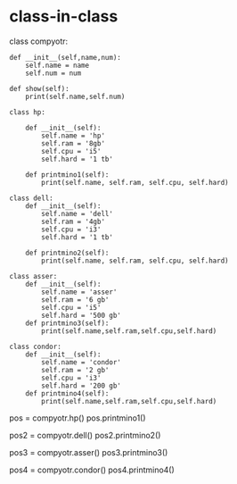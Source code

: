 # class-in-class

class compyotr:

    def __init__(self,name,num):
        self.name = name
        self.num = num

    def show(self):
        print(self.name,self.num)

    class hp:

        def __init__(self):
            self.name = 'hp'
            self.ram = '8gb'
            self.cpu = 'i5'
            self.hard = '1 tb'

        def printmino1(self):
            print(self.name, self.ram, self.cpu, self.hard)

    class dell:
        def __init__(self):
            self.name = 'dell'
            self.ram = '4gb'
            self.cpu = 'i3'
            self.hard = '1 tb'

        def printmino2(self):
            print(self.name, self.ram, self.cpu, self.hard)

    class asser:
        def __init__(self):
            self.name = 'asser'
            self.ram = '6 gb'
            self.cpu = 'i5'
            self.hard = '500 gb'
        def printmino3(self):
            print(self.name,self.ram,self.cpu,self.hard)

    class condor:
        def __init__(self):
            self.name = 'condor'
            self.ram = '2 gb'
            self.cpu = 'i3'
            self.hard = '200 gb'
        def printmino4(self):
            print(self.name,self.ram,self.cpu,self.hard)


pos = compyotr.hp()
pos.printmino1()

pos2 = compyotr.dell()
pos2.printmino2()

pos3 = compyotr.asser()
pos3.printmino3()

pos4 = compyotr.condor()
pos4.printmino4()
